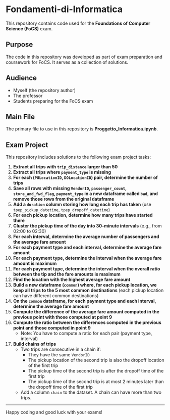 # Fondamenti-di-Informatica

This repository contains code used for the **Foundations of Computer Science (FoCS)** exam.

## Purpose

The code in this repository was developed as part of exam preparation and coursework for FoCS. It serves as a collection of solutions.

## Audience

- Myself (the repository author)
- The professor
- Students preparing for the FoCS exam
## Main File

The primary file to use in this repository is **Proggetto_Informatica.ipynb**.

## Exam Project

This repository includes solutions to the following exam project tasks:

1. **Extract all trips with `trip_distance` larger than 50**
2. **Extract all trips where `payment_type` is missing**
3. **For each (`PULocationID`, `DOLocationID`) pair, determine the number of trips**
4. **Save all rows with missing `VendorID`, `passenger_count`, `store_and_fwd_flag`, `payment_type` in a new dataframe called `bad`, and remove those rows from the original dataframe**
5. **Add a `duration` column storing how long each trip has taken** (use `tpep_pickup_datetime`, `tpep_dropoff_datetime`)
6. **For each pickup location, determine how many trips have started there**
7. **Cluster the pickup time of the day into 30-minute intervals** (e.g., from 02:00 to 02:30)
8. **For each interval, determine the average number of passengers and the average fare amount**
9. **For each payment type and each interval, determine the average fare amount**
10. **For each payment type, determine the interval when the average fare amount is maximum**
11. **For each payment type, determine the interval when the overall ratio between the tip and the fare amounts is maximum**
12. **Find the location with the highest average fare amount**
13. **Build a new dataframe (`common`) where, for each pickup location, we keep all trips to the 5 most common destinations** (each pickup location can have different common destinations)
14. **On the `common` dataframe, for each payment type and each interval, determine the average fare amount**
15. **Compute the difference of the average fare amount computed in the previous point with those computed at point 9**
16. **Compute the ratio between the differences computed in the previous point and those computed in point 9**
    - Note: You have to compute a ratio for each pair (payment type, interval)
17. **Build chains of trips**
    - Two trips are consecutive in a chain if:
        -  They have the same `VendorID`
        -  The pickup location of the second trip is also the dropoff location of the first trip
        -  The pickup time of the second trip is after the dropoff time of the first trip
        -  The pickup time of the second trip is at most 2 minutes later than the dropoff time of the first trip
    - Add a column `chain` to the dataset. A chain can have more than two trips.
---

Happy coding and good luck with your exams!
